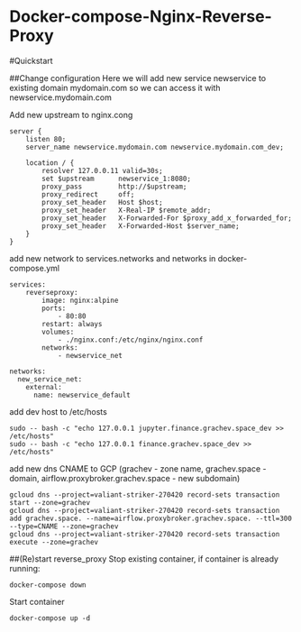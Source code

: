 Docker-compose-Nginx-Reverse-Proxy
===================================

#Quickstart

##Change configuration
Here we will add new service newservice to existing domain mydomain.com so we can access it with
newservice.mydomain.com

Add new upstream to nginx.cong

    server {
        listen 80;
        server_name newservice.mydomain.com newservice.mydomain.com_dev;

        location / {
            resolver 127.0.0.11 valid=30s;
            set $upstream      newservice_1:8080;
            proxy_pass         http://$upstream;
            proxy_redirect     off;
            proxy_set_header   Host $host;
            proxy_set_header   X-Real-IP $remote_addr;
            proxy_set_header   X-Forwarded-For $proxy_add_x_forwarded_for;
            proxy_set_header   X-Forwarded-Host $server_name;
        }
    }
add new network to services.networks and networks in docker-compose.yml

    services:
        reverseproxy:
            image: nginx:alpine
            ports:
                - 80:80
            restart: always
            volumes:
                - ./nginx.conf:/etc/nginx/nginx.conf
            networks:
                - newservice_net
    
    networks:
      new_service_net:
        external:
          name: newservice_default


add dev host to /etc/hosts 

    sudo -- bash -c "echo 127.0.0.1 jupyter.finance.grachev.space_dev >> /etc/hosts"
    sudo -- bash -c "echo 127.0.0.1 finance.grachev.space_dev >> /etc/hosts"

add new dns CNAME to GCP (grachev - zone name, grachev.space - domain, airflow.proxybroker.grachev.space - new subdomain) 

    gcloud dns --project=valiant-striker-270420 record-sets transaction start --zone=grachev
    gcloud dns --project=valiant-striker-270420 record-sets transaction add grachev.space. --name=airflow.proxybroker.grachev.space. --ttl=300 --type=CNAME --zone=grachev
    gcloud dns --project=valiant-striker-270420 record-sets transaction execute --zone=grachev
    
##(Re)start reverse_proxy
Stop existing container, if container is already running: 

    docker-compose down 
Start container
    
    docker-compose up -d
